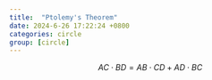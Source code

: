 ```yaml
---
title:  "Ptolemy's Theorem"
date: 2024-6-26 17:22:24 +0800
categories: circle
group: [circle]
---
```


$$
AC \cdot BD = AB \cdot CD + AD \cdot BC
$$
